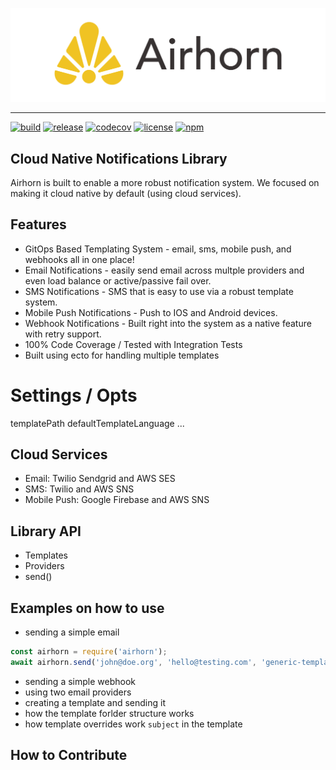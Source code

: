 ![Airhorn Logo](docs/images/logo-horizontal.png "Airhorn Logo")

-----

[![build](https://github.com/jaredwray/airhorn/actions/workflows/build.yaml/badge.svg)](https://github.com/jaredwray/airhorn/actions/workflows/build.yaml)
[![release](https://github.com/jaredwray/airhorn/actions/workflows/release.yaml/badge.svg)](https://github.com/jaredwray/airhorn/actions/workflows/release.yaml)
[![codecov](https://codecov.io/gh/jaredwray/airhorn/branch/main/graph/badge.svg?token=4OJEEB67Q5)](https://codecov.io/gh/jaredwray/airhorn)
[![license](https://img.shields.io/github/license/jaredwray/airhorn)](https://github.com/jaredwray/airhorn/blob/master/LICENSE)
[![npm](https://img.shields.io/npm/dm/airhorn)](https://npmjs.com/package/airhorn)

## Cloud Native Notifications Library

Airhorn is built to enable a more robust notification system. We focused on making it cloud native by default (using cloud services).

## Features

* GitOps Based Templating System - email, sms, mobile push, and webhooks all in one place!
* Email Notifications - easily send email across multple providers and even load balance or active/passive fail over. 
* SMS Notifications - SMS that is easy to use via a robust template system. 
* Mobile Push Notifications - Push to IOS and Android devices.
* Webhook Notifications - Built right into the system as a native feature with retry support.
* 100% Code Coverage / Tested with Integration Tests
* Built using ecto for handling multiple templates

# Settings / Opts

templatePath
defaultTemplateLanguage
...

## Cloud Services
* Email: Twilio Sendgrid and AWS SES
* SMS: Twilio and AWS SNS
* Mobile Push: Google Firebase and AWS SNS

## Library API

- Templates
- Providers
- send()

## Examples on how to use
- sending a simple email

```javascript
const airhorn = require('airhorn');
await airhorn.send('john@doe.org', 'hello@testing.com', 'generic-template-foo', ProviderType.SMTP);
```

- sending a simple webhook
- using two email providers
- creating a template and sending it
- how the template forlder structure works
- how template overrides work `subject` in the template

## How to Contribute 



